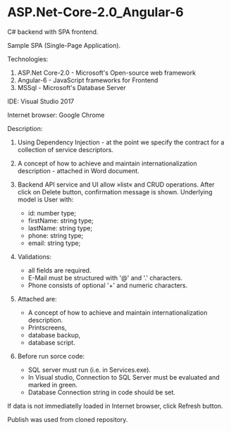 # ASP.Net-Core-2.0_Angular-6
C# backend with SPA frontend.

Sample SPA (Single-Page Application).

Technologies:
1. ASP.Net Core-2.0 - Microsoft's Open-source web framework
2. Angular-6 - JavaScript frameworks for Frontend
3. MSSql - Microsoft's Database Server

IDE: Visual Studio 2017

Internet browser: Google Chrome 

Description:
1. Using Dependency Injection - at the point we specify the contract for a collection of service descriptors.
2. A concept of how to achieve and maintain internationalization description - attached in Word document.
3. Backend API service and UI allow »list« and CRUD operations. After click on Delete button, confirmation message is
   shown. Underlying model is User with: 
     - id: number type;
     - firstName: string type; 
     - lastName: string type; 
     - phone: string type;    
     - email: string type;
4. Validations: 
     - all fields are required.    
     - E-Mail must be structured with '@' and '.' characters.
     - Phone consists of optional '+' and numeric characters. 

5. Attached are:
     - A concept of how to achieve and maintain internationalization description. 
     - Printscreens,
     - database backup, 
     - database script.

6. Before run sorce code:
     - SQL server must run (i.e. in Services.exe). 
     - In Visual studio, Connection to SQL Server must be evaluated and marked in green.
     - Database Connection string in code should be set.

If data is not immediatelly loaded in Internet browser, click Refresh button.

Publish was used from cloned repository.
